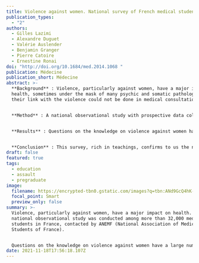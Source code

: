 ```yaml
---
title: Violence against women. National survey of French medical students
publication_types:
  - "2"
authors:
  - Gilles Lazimi
  - Alexandre Duguet
  - Valérie Auslender
  - Benjamin Granger
  - Pierre Catoire
  - Ernestine Ronai
doi: "http://doi.org/10.1684/med.2014.1068 "
publication: Médecine
publication_short: Médecine
abstract: >-
  **Background** : Violence, particularly against women, have a major impact on
  health, sometimes under the mask of many psychic and somatic pathologies if
  their link with the violence could not be done in medical consultation.


  **Method** : A national observational study with prospective data collection from July to October 2013 was conducted among more than 32,000 medical students in France, contacted by email by ANEMF (National Association of Medical Students of France). The questionnaire was written in survey and online questionnaires software. Definitions were presented at the beginning, and answers or useful sites and phone numbers were proposed at the end in case of further questions on the subject. 1,472 students responded to the 12 questions.


  **Results** : Questions on the knowledge on violence against women have a large number of incorrect answers, which can be explained by the fact that more than 80% of the student (s) declare that they have not received training, despite being personally confronted to a number of situations of violence during their course (during training) or among their relatives. Or they are also victims in their personal lives, of psychological violence (1/3), of physical (1/4) or sexual ones (1/10). More than 60% consider that taking care of the victims is rather inadequate or unsuited, while over 90% felt that the role of the physician is important and major and 95% would be interested or very interested by being trained on violence, to better detect and deal with the consequences. 


  **Conclusion** : This survey, rich in teachings, confirms to us the need for education on violence throughout the course of medical studies, in order to improve the identification, medical care and support for the victims. 
draft: false
featured: true
tags:
  - education
  - assault
  - pregraduate
image:
  filename: https://encrypted-tbn0.gstatic.com/images?q=tbn:ANd9GcQ4hK-A-CBdBaJ00cpb4Jy7EDT7Uf6ush5l2sYIGCAt18Gedr6EH8fzomceWsLE0gwQqZ4&usqp=CAU
  focal_point: Smart
  preview_only: false
summary: >-
  Violence, particularly against women, have a major impact on health. A
  national observational study was conducted among more than 32,000 medical
  students in France, contacted by ANEMF (National Association of Medical
  Students of France).


  Questions on the knowledge on violence against women have a large number of incorrect answers. More than 80% of the students declare that they have not received training, despite being personally confronted to a number of situations of violence during their course (during training) or among their relatives. This survey, confirms to us the need for education on violence throughout the course of medical studies, in order to improve the identification, medical care and support for the victims. 
date: 2021-11-18T17:56:18.107Z
---
```


